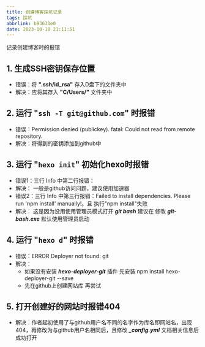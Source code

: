 ```yaml
---
title: 创建博客踩坑记录
tags: 踩坑
abbrlink: b93631e0
date: 2023-10-18 21:11:51
---
```

记录创建博客时的报错
<!-- more -->
## 1. 生成SSH密钥保存位置
- 错误：将 **".ssh/id_rsa"** 存入D盘下的文件夹中
- 解决：应将其存入 **"C/Users/"** 文件夹中

## 2. 运行 "`ssh -T git@github.com`" 时报错    
- 错误：Permission denied (publickey). fatal: Could not read from remote repository. 
- 解决：将得到的密钥添加到github中

## 3. 运行 "`hexo init`" 初始化hexo时报错
- 错误1：三行 Info 中第二行报错：
- 解决： 一般是github访问问题，建议使用加速器
- 错误2：三行 Info 中第三行报错：Failed to install dependencies. Please run 'npm install' manually!。且 执行"npm install"失败
- 解决： 这是因为没用使用管理员模式打开 ***git bash*** 建议在 修改 ***git-bash.exe*** 默认使用管理员启动 

## 4. 运行 "`hexo d`" 时报错 
- 错误：ERROR Deployer not found: git
- 解决：
    - 如果没有安装 ***hexo-deployer-git*** 插件 先安装
    npm install hexo-deployer-git --save
    - 先在github上创建网站库 再尝试

## 5. 打开创建好的网站时报错404
- 解决：作者起初使用了与github用户名不同的名字作为库名即网站名，出现404，再修改为与github用户名相同后，且修改 ***_config.yml*** 文档相关信息后成功打开